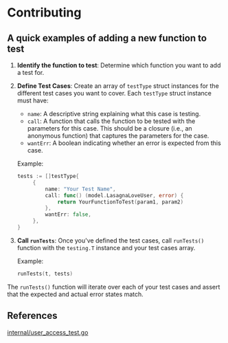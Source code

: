 # Contributing

## A quick examples of adding a new function to test

1. **Identify the function to test**: Determine which function you want to add a test for. 

2. **Define Test Cases**: Create an array of `testType` struct instances for the different test cases you want to cover. Each `testType` struct instance must have:

    - `name`: A descriptive string explaining what this case is testing.
    - `call`: A function that calls the function to be tested with the parameters for this case. This should be a closure (i.e., an anonymous function) that captures the parameters for the case.
    - `wantErr`: A boolean indicating whether an error is expected from this case.

   Example:
   ```go
   tests := []testType{
		{
			name: "Your Test Name",
			call: func() (model.LasagnaLoveUser, error) {
				return YourFunctionToTest(param1, param2)
			},
			wantErr: false,
		},
   }
   ```

3. **Call `runTests`**: Once you've defined the test cases, call `runTests()` function with the `testing.T` instance and your test cases array.

   Example:
   ```go
   runTests(t, tests)
   ```

The `runTests()` function will iterate over each of your test cases and assert that the expected and actual error states match.

## References
[internal/user_access_test.go](../internal/user_access_test.go)